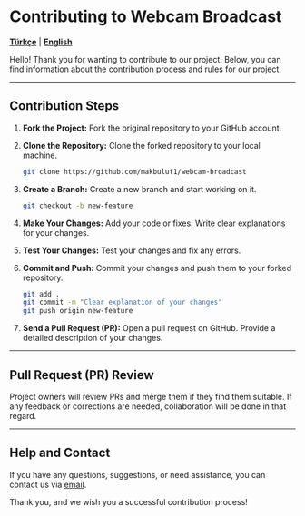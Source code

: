 # Contributing to Webcam Broadcast

[**Türkçe**](https://github.com/makbulut1/webcam-brodcast/docs/CONTRIBUTING.tr.md) | [**English**](https://github.com/makbulut1/webcam-brodcast/docs/CONTRIBUTING.en.md)

Hello! Thank you for wanting to contribute to our project. Below, you can find information about the contribution process and rules for our project.

---

## Contribution Steps

1. **Fork the Project:**
   Fork the original repository to your GitHub account.

2. **Clone the Repository:**
   Clone the forked repository to your local machine.

   ```bash
   git clone https://github.com/makbulut1/webcam-broadcast
   ```

3. **Create a Branch:**
   Create a new branch and start working on it.

   ```bash
   git checkout -b new-feature
   ```

4. **Make Your Changes:**
   Add your code or fixes. Write clear explanations for your changes.

5. **Test Your Changes:**
   Test your changes and fix any errors.

6. **Commit and Push:**
   Commit your changes and push them to your forked repository.

   ```bash
   git add .
   git commit -m "Clear explanation of your changes"
   git push origin new-feature
   ```

7. **Send a Pull Request (PR):**
   Open a pull request on GitHub. Provide a detailed description of your changes.

---

## Pull Request (PR) Review

Project owners will review PRs and merge them if they find them suitable. If any feedback or corrections are needed, collaboration will be done in that regard.

---

## Help and Contact

If you have any questions, suggestions, or need assistance, you can contact us via [email](mailto:mehmeterenakbulut@outlook.com).

Thank you, and we wish you a successful contribution process!